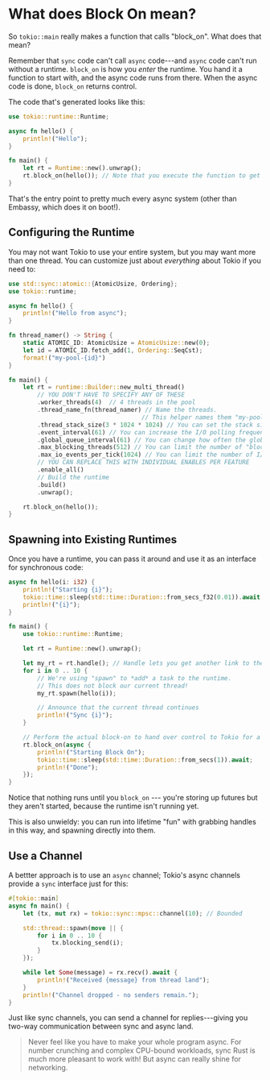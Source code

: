 # What does Block On mean?

So `tokio::main` really makes a function that calls "block_on". What does that mean?

Remember that `sync` code can't call `async` code---and `async` code can't run without a runtime. `block_on` is how you *enter* the runtime. You hand it a function to start with, and the async code runs from there. When the async code is done, `block_on` returns control.

The code that's generated looks like this:

```rust
use tokio::runtime::Runtime;

async fn hello() {
    println!("Hello");
}

fn main() {
    let rt = Runtime::new().unwrap();
    rt.block_on(hello()); // Note that you execute the function to get the Future
}
```

That's the entry point to pretty much every async system (other than Embassy, which does it on boot!). 

## Configuring the Runtime

You may not want Tokio to use your entire system, but you may want more than one thread. You can customize just about *everything* about Tokio if you need to:

```rust
use std::sync::atomic::{AtomicUsize, Ordering};
use tokio::runtime;

async fn hello() {
    println!("Hello from async");
}

fn thread_namer() -> String {
    static ATOMIC_ID: AtomicUsize = AtomicUsize::new(0);
    let id = ATOMIC_ID.fetch_add(1, Ordering::SeqCst);
    format!("my-pool-{id}")
}

fn main() {
    let rt = runtime::Builder::new_multi_thread()
        // YOU DON'T HAVE TO SPECIFY ANY OF THESE
        .worker_threads(4)  // 4 threads in the pool
        .thread_name_fn(thread_namer) // Name the threads. 
                                     // This helper names them "my-pool-#" for debugging assistance.
        .thread_stack_size(3 * 1024 * 1024) // You can set the stack size
        .event_interval(61) // You can increase the I/O polling frequency
        .global_queue_interval(61) // You can change how often the global work thread is checked
        .max_blocking_threads(512) // You can limit the number of "blocking" tasks
        .max_io_events_per_tick(1024) // You can limit the number of I/O events per tick
        // YOU CAN REPLACE THIS WITH INDIVIDUAL ENABLES PER FEATURE
        .enable_all()
        // Build the runtime
        .build()
        .unwrap();

    rt.block_on(hello());
}
```

## Spawning into Existing Runtimes

Once you have a runtime, you can pass it around and use it as an interface for synchronous code:

```rust
async fn hello(i: i32) {
    println!("Starting {i}");
    tokio::time::sleep(std::time::Duration::from_secs_f32(0.01)).await;
    println!("{i}");
}

fn main() {
    use tokio::runtime::Runtime;

    let rt = Runtime::new().unwrap();

    let my_rt = rt.handle(); // Handle lets you get another link to the existing runtime
    for i in 0 .. 10 {
        // We're using "spawn" to *add* a task to the runtime.
        // This does not block our current thread!
        my_rt.spawn(hello(i));

        // Announce that the current thread continues
        println!("Sync {i}");
    }

    // Perform the actual block-on to hand over control to Tokio for a second.
    rt.block_on(async {
        println!("Starting Block On");
        tokio::time::sleep(std::time::Duration::from_secs(1)).await;
        println!("Done");
    });
}
```

Notice that nothing runs until you `block_on` --- you're storing up futures but they aren't started, because the runtime isn't running yet.

This is also unwieldy: you can run into lifetime "fun" with grabbing handles in this way, and spawning directly into them.

## Use a Channel

A bettter approach is to use an `async` channel; Tokio's async channels provide a `sync` interface just for this:

```rust
#[tokio::main]
async fn main() {
    let (tx, mut rx) = tokio::sync::mpsc::channel(10); // Bounded

    std::thread::spawn(move || {
        for i in 0 .. 10 {
            tx.blocking_send(i);
        }
    });

    while let Some(message) = rx.recv().await {
        println!("Received {message} from thread land");
    }
    println!("Channel dropped - no senders remain.");
}
```

Just like sync channels, you can send a channel for replies---giving you two-way communication between sync and async land.

> Never feel like you have to make your whole program async. For number crunching and complex CPU-bound workloads, sync Rust is much more pleasant to work with! But async can really shine for networking.

